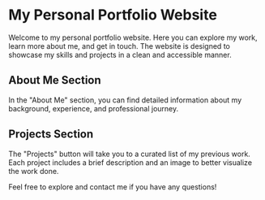 # My Personal Portfolio Website

Welcome to my personal portfolio website. Here you can explore my work, learn more about me, and get in touch. The website is designed to showcase my skills and projects in a clean and accessible manner.

## About Me Section
In the "About Me" section, you can find detailed information about my background, experience, and professional journey.

## Projects Section
The "Projects" button will take you to a curated list of my previous work. Each project includes a brief description and an image to better visualize the work done.

Feel free to explore and contact me if you have any questions!


